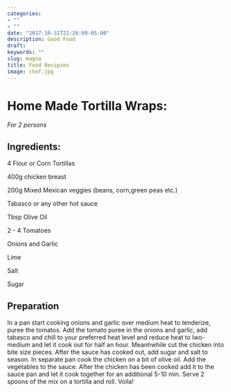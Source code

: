 ```yaml
---
categories:
- ""
- ""
date: "2017-10-31T22:26:09-05:00"
description: Good Food
draft: 
keywords: ""
slug: magna
title: Food Recipies
image: chef.jpg
---
```

# Home Made Tortilla Wraps:

*For 2 persons*
## Ingredients:

4 Flour or Corn Tortillas

400g chicken breast 

200g Mixed Mexican veggies (beans, corn,green peas etc.)

Tabasco or any other hot sauce

Tbsp Olive Oil

2 - 4 Tomatoes

Onions and Garlic

Lime

Salt 

Sugar

## Preparation

In a pan start cooking onions and garlic over medium heat to tenderize, puree the tomatos. Add the tomato puree in the onions and garlic, add tabasco and chill to your preferred heat level and reduce heat to lwo-medium and let it cook out for half an hour. Meanhwhile cut the chicken into bite size pieces. After the sauce has cooked out, add sugar and salt to season. In separate pan cook the chicken on a bit of olive oil. Add the vegetables to the sauce. After the chicken has been cooked add it to the sauce pan and let it cook together for an additional 5-10 min. Serve 2 spoons of the mix on a tortilla and roll. Voila!

